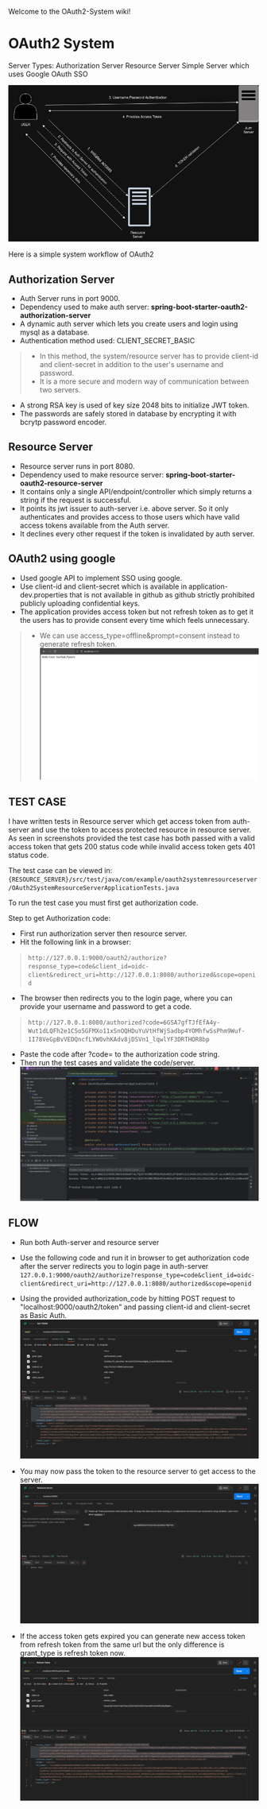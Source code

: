 Welcome to the OAuth2-System wiki!

# OAuth2 System

Server Types:
Authorization Server
Resource Server
Simple Server which uses Google OAuth SSO

![OAuth2 System Overview](https://github.com/SarthakPaneru/OAuth2-System/blob/main/Screenshots/OAuth2%20System.drawio.png)

Here is a simple system workflow of OAuth2

## Authorization Server

* Auth Server runs in port 9000.
* Dependency used to make auth server: **spring-boot-starter-oauth2-authorization-server**
* A dynamic auth server which lets you create users and login using mysql as a database.
* Authentication method used: CLIENT_SECRET_BASIC
> * In this method, the system/resource server has to provide client-id and client-secret in addition to the user's username and password.
> * It is a more secure and modern way of communication between two servers.
* A strong RSA key is used of key size 2048 bits to initialize JWT token.
* The passwords are safely stored in database by encrypting it with bcrytp password encoder.


## Resource Server

* Resource server runs in port 8080.
* Dependency used to make resource server: **spring-boot-starter-oauth2-resource-server**
* It contains only a single API/endpoint/controller which simply returns a string if the request is successful.
* It points its jwt issuer to auth-server i.e. above server. So it only authenticates and provides access to those users which have valid access tokens available from the Auth server.
* It declines every other request if the token is invalidated by auth server.

## OAuth2 using google
* Used google API to implement SSO using google.
* Use client-id and client-secret which is available in application-dev.properties that is not available in github as github strictly prohibited publicly uploading confidential keys.
* The application provides access token but not refresh token as to get it  the users has to provide consent every time which feels unnecessary.
> * We can use access_type=offline&prompt=consent instead to generate refresh token.
![Google OAuth2](https://github.com/SarthakPaneru/OAuth2-System/blob/main/Screenshots/Get%20login%20username%20from%20google.png)

## TEST CASE
I have written tests in Resource server which get access token from auth-server and use the token to access protected resource in resource server. As seen in screenshots provided the test case has both passed with a valid access token that gets 200 status code while invalid access token gets 401 status code.

The test case can be viewed in: 
`{RESOURCE_SERVER}/src/test/java/com/example/oauth2systemresourceserver/OAuth2SystemResourceServerApplicationTests.java`

To run the test case you must first get authorization code.

Step to get Authorization code:
* First run authorization server then resource server.
* Hit the following link in a browser:
> `http://127.0.0.1:9000/oauth2/authorize?response_type=code&client_id=oidc-client&redirect_uri=http://127.0.0.1:8080/authorized&scope=openid`

* The browser then redirects you to the login page, where you can provide your username and password to get a code.
> `http://127.0.0.1:8080/authorized?code=6GSA7gfTJfEfA4y-Wut1dLQFh2e1CSo5GFMXo11xSnOQHDuYuVtHfWjSadbp4YOMhfwSsPhm9Wuf-1I78VeGpBvVEDQncfLYW0vhKAdv8jDSVn1_lqwlYF3DRTHOR8bp`

* Paste the code after ?code= to the authorization code string.
* Then run the test cases and validate the code/server.
![Test Case](https://github.com/SarthakPaneru/OAuth2-System/blob/main/Screenshots/test_cases.png)

## FLOW
* Run both Auth-server and resource server
* Use the following code and run it in browser to get authorization code after the server redirects you to login page in auth-server
  `127.0.0.1:9000/oauth2/authorize?response_type=code&client_id=oidc-client&redirect_uri=http://127.0.0.1:8080/authorized&scope=openid`
* Using the provided authorization_code by hitting POST request to "localhost:9000/oauth2/token" and passing client-id and client-secret as Basic Auth.
![Get Token from authorization code](https://github.com/SarthakPaneru/OAuth2-System/blob/main/Screenshots/Get%20Access%20token%20and%20refresh%20token%20from%20authorization%20code.png)

* You may now pass the token to the resource server to get access to the server.
![Get Access to resource server after valid access token](https://github.com/SarthakPaneru/OAuth2-System/blob/main/Screenshots/Get%20access%20to%20resource%20server%20using%20valid%20access%20token.png)

* If the access token gets expired you can generate new access token from refresh token from the same url but the only difference is grant_type is refresh token now.
![Get access and refresh token from refresh token](https://github.com/SarthakPaneru/OAuth2-System/blob/main/Screenshots/Get%20Access%20token%20and%20refresh%20token%20from%20refresh%20token.png)
